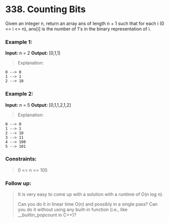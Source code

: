 
# 338. Counting Bits

Given an integer n, return an array ans of length n + 1 such that for each i (0 <= i <= n), ans[i] is the number of 1's in the binary representation of i.

 

### Example 1:

**Input:** n = 2
**Output:** [0,1,1]


> Explanation:

```
0 --> 0
1 --> 1
2 --> 10
```

### Example 2:

**Input:** n = 5
**Output:** [0,1,1,2,1,2]

>Explanation:

```
0 --> 0
1 --> 1
2 --> 10
3 --> 11
4 --> 100
5 --> 101
```
 

### Constraints:

> 0 <= n <= 105
 

### Follow up:

> It is very easy to come up with a solution with a runtime of O(n log n). 
>
> Can you do it in linear time O(n) and possibly in a single pass?
> Can you do it without using any built-in function (i.e., like __builtin_popcount in C++)?